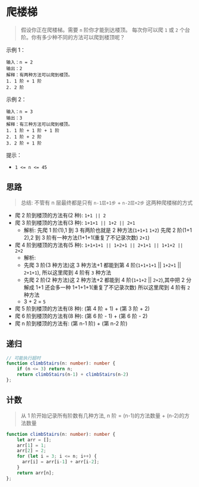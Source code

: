 # 爬楼梯

> 假设你正在爬楼梯。需要 `n` 阶你才能到达楼顶。
> 每次你可以爬 `1` 或 `2` 个台阶。你有多少种不同的方法可以爬到楼顶呢？

示例 1：

```
输入：n = 2
输出：2
解释：有两种方法可以爬到楼顶。
1. 1 阶 + 1 阶
2. 2 阶
```

示例 2：

```
输入：n = 3
输出：3
解释：有三种方法可以爬到楼顶。
1. 1 阶 + 1 阶 + 1 阶
2. 1 阶 + 2 阶
3. 2 阶 + 1 阶
```

提示：

- `1 <= n <= 45`

## 思路

> 总结: 不管有 n 层最终都是只有 `n-1层+1步` + `n-2层+2步` 这两种爬楼梯的方式

- 爬 2 阶到楼顶的方法有(2 种): `1+1 || 2`
- 爬 3 阶到楼顶的方法有(3 种): `1+1+1 || 1+2 || 2+1`
  - 解析: 先爬 1 阶(1),1 到 3 有两阶也就是 2 种方法(`1+1+1` `1+2`) 先爬 2 阶(1+1 2),2 到 3 阶有一种方法(1+1+1(重复了不记录次数) `2+1`)
- 爬 4 阶到楼顶的方法有(5 种): `1+1+1+1 || 1+2+1 || 2+1+1 || 1+1+2 || 2+2`
  - 解析:
  - 先爬 3 阶(3 种方法)这 3 种方法+1 都能到第 4 阶(`1+1+1+1` || `1+2+1` || `2+1+1`), 所以这里爬到 4 阶有 `3` 种方法
  - 先爬 2 阶(2 种方法)这 2 种方法+2 都能到 4 阶(`1+1+2` || `2+2`),其中把 2 分解成 1+1 还会多一种 1+1+1+1(重复了不记录次数) 所以这里爬到 4 阶有 `2` 种方法
  - 3 + 2 = `5`
- 爬 5 阶到楼顶的方法有(8 种): (第 4 阶 + 1) + (第 3 阶 + 2)
- 爬 6 阶到楼顶的方法有(8 种): (第 6 阶 - 1) + (第 6 阶 - 2)
- 爬 n 阶到楼顶的方法有: (第 n-1 阶) + (第 n-2 阶)

## 递归

```TypeScript
// 可能执行超时
function climbStairs(n: number): number {
    if (n <= 3) return n;
    return climbStairs(n-1) + climbStairs(n-2)
};
```

## 计数

> 从 1 阶开始记录所有阶数有几种方法, n 阶 = (n-1)的方法数量 + (n-2)的方法数量

```TypeScript
function climbStairs(n: number): number {
    let arr = [];
    arr[1] = 1;
    arr[2] = 2;
    for (let i = 3; i <= n; i++) {
      arr[i] = arr[i-1] + arr[i-2];
    }
    return arr[n];
};
```
